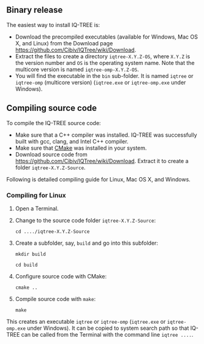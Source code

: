 ## Binary release
The easiest way to install IQ-TREE is: 
* Download the precompiled executables (available for Windows, Mac OS X, and Linux) from the Download page <https://github.com/Cibiv/IQTree/wiki/Download>. 
* Extract the files to create a directory `iqtree-X.Y.Z-OS`, where `X.Y.Z` is the version number and `OS` is the operating system name. Note that the multicore version is named `iqtree-omp-X.Y.Z-OS`.
* You will find the executable in the `bin` sub-folder. It is named `iqtree` or `iqtree-omp` (multicore version) (`iqtree.exe` or `iqtree-omp.exe` under Windows). 

## Compiling source code

To compile the IQ-TREE source code: 
* Make sure that a C++ compiler was installed. IQ-TREE was successfully built with gcc, clang, and Intel C++ compiler. 
* Make sure that [CMake](http://www.cmake.org) was installed in your system. 
* Download source code from <https://github.com/Cibiv/IQTree/wiki/Download>. Extract it to create a folder `iqtree-X.Y.Z-Source`.

Following is detailed compiling guide for Linux, Mac OS X, and Windows.

### Compiling for Linux
1. Open a Terminal.
2. Change to the source code folder `iqtree-X.Y.Z-Source`:

    `cd ..../iqtree-X.Y.Z-Source`

3. Create a subfolder, say, `build` and go into this subfolder:

      `mkdir build`

      `cd build`

4. Configure source code with CMake:

    `cmake ..`

5. Compile source code with `make`:

    `make`

This creates an executable `iqtree` or `iqtree-omp` (`iqtree.exe` or `iqtree-omp.exe` under Windows). It can be copied to system search path so that IQ-TREE can be called from the Terminal with the command line `iqtree ....`.
